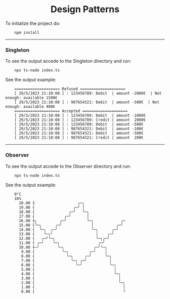 
<h1 align="center">Design Patterns</h1>

<p>To initialize the project do: </p>

```shell
    npm install
```
<hr>
<h3>Singleton</h3>

<p>To see the output accede to the Singleton directory and run: </p>

```shell
    npx ts-node index.ts
```
<p>See the output example: </p>

```shell
    ==================== Refused ====================
    [ 29/5/2023 21:10:08 ] : 123456789: Debit  | amount -2000€  | Not enough: available 1500€
    [ 29/5/2023 21:10:08 ] : 987654321: Debit  | amount -500€  | Not enough: available 400€
    ==================== Accepted ====================
    [ 29/5/2023 21:10:08 ] : 123456789: Debit  | amount -1000€
    [ 29/5/2023 21:10:08 ] : 123456789: Credit | amount  2000€
    [ 29/5/2023 21:10:08 ] : 123456789: Debit  | amount -500€
    [ 29/5/2023 21:10:08 ] : 987654321: Debit  | amount -100€
    [ 29/5/2023 21:10:08 ] : 987654321: Debit  | amount -500€
    [ 29/5/2023 21:10:08 ] : 987654321: Credit | amount  200€
```
<hr>
<h3>Observer</h3>

<p>To see the output accede to the Observer directory and run: </p>

```shell
    npx ts-node index.ts
```
<p>See the output example: </p>

```shell
    0°C
    16%
      20.00 ┼                   ╭─╮                   
      19.00 ┤                 ╭─╯ │                   
      18.00 ┤               ╭─╯   ╰─╮                 
      17.00 ┤             ╭─╯       │                 
      16.00 ┼╮          ╭─╯         ╰─╮            ╭─ 
      15.00 ┤╰─╮      ╭─╯             │          ╭─╯  
      14.00 ┤  ╰─╮  ╭─╯               ╰─╮      ╭─╯    
      13.00 ┤    ╰─╮╯                   │    ╭─╯      
      12.00 ┤   ╭─╯╰─╮                  ╰─╮╭─╯        
      11.00 ┤ ╭─╯    ╰─╮                 ╭─╯          
      10.00 ┼─╯        ╰─╮             ╭─╯╰─╮         
       9.00 ┤            ╰─╮         ╭─╯    │         
       8.00 ┤              ╰─╮     ╭─╯      ╰─╮       
       7.00 ┤                ╰─╮ ╭─╯          │       
       6.00 ┤                  ╰─╯            ╰─╮     
       5.00 ┤                                   │     
       4.00 ┤                                   ╰─╮   
       3.00 ┤                                     │   
       2.00 ┤                                     ╰─╮ 
       1.00 ┤                                       │ 
       0.00 ┤                                       ╰ 
```
